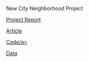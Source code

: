 New City Neighborhood Project

<a href = 'https://docs.google.com/document/d/1IlCTmYZgrYKHxcLRApbsOsRRtqjjlEUqvlnT71n8_Uk/export?format=pdf'>Project Report</a>

<a href = 'https://www.linkedin.com/pulse/new-city-neighborhood-project-hithesh-kk/'>Article</a>

<a href = 'https://github.com/hithesh111/Coursera_Capstone/blob/master/Code.ipynb'>Code/a>

<a href = 'https://github.com/hithesh111/Coursera_Capstone/blob/master/Data.md'>Data</a>
